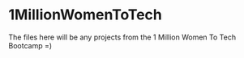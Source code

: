 # 1MillionWomenToTech
The files here will be any projects from the 1 Million Women To Tech Bootcamp =)
